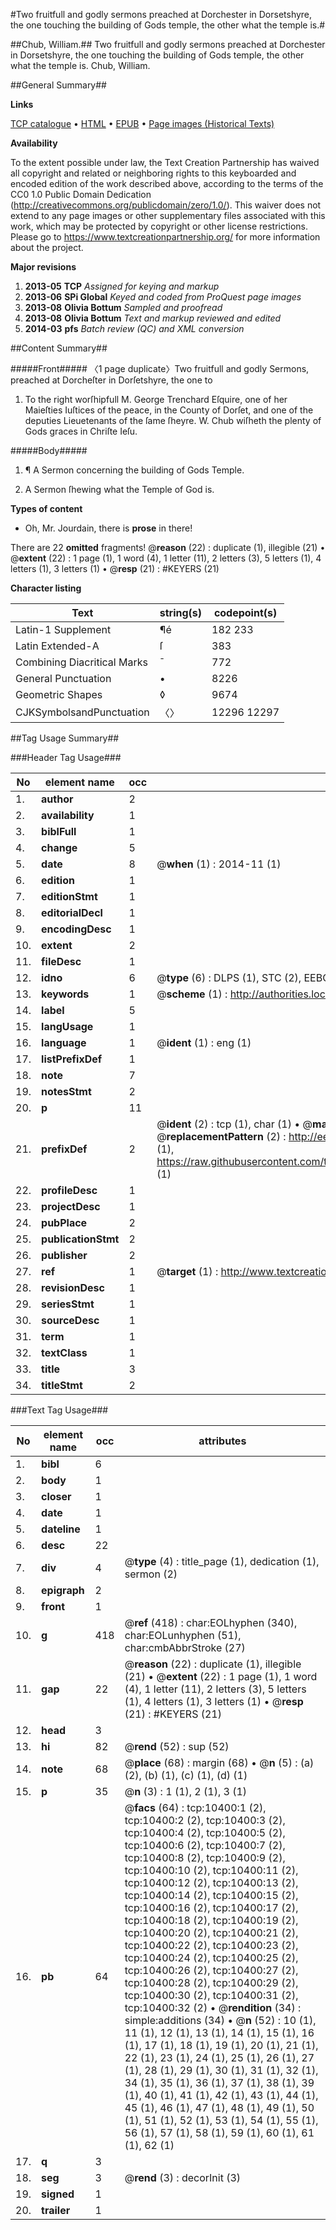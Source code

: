 #Two fruitfull and godly sermons preached at Dorchester in Dorsetshyre, the one touching the building of Gods temple, the other what the temple is.#

##Chub, William.##
Two fruitfull and godly sermons preached at Dorchester in Dorsetshyre, the one touching the building of Gods temple, the other what the temple is.
Chub, William.

##General Summary##

**Links**

[TCP catalogue](http://www.ota.ox.ac.uk/tcp/)  • 
[HTML](http://tei.it.ox.ac.uk/tcp/Texts-HTML/free/A18/A18708.html)  • 
[EPUB](http://tei.it.ox.ac.uk/tcp/Texts-EPUB/free/A18/A18708.epub) • 
[Page images (Historical Texts)](https://historicaltexts.jisc.ac.uk/eebo-99845495e)

**Availability**

To the extent possible under law, the Text Creation Partnership has waived all copyright and related or neighboring rights to this keyboarded and encoded edition of the work described above, according to the terms of the CC0 1.0 Public Domain Dedication (http://creativecommons.org/publicdomain/zero/1.0/). This waiver does not extend to any page images or other supplementary files associated with this work, which may be protected by copyright or other license restrictions. Please go to https://www.textcreationpartnership.org/ for more information about the project.

**Major revisions**

1. __2013-05__ __TCP__ *Assigned for keying and markup*
1. __2013-06__ __SPi Global__ *Keyed and coded from ProQuest page images*
1. __2013-08__ __Olivia Bottum__ *Sampled and proofread*
1. __2013-08__ __Olivia Bottum__ *Text and markup reviewed and edited*
1. __2014-03__ __pfs__ *Batch review (QC) and XML conversion*

##Content Summary##

#####Front#####
〈1 page duplicate〉Two fruitfull and godly Sermons, preached at Dorcheſter in Dorſetshyre, the one to
1. To the right worſhipfull M. George Trenchard Eſquire, one of her Maieſties Iuſtices of the peace, in the County of Dorſet, and one of the deputies Lieuetenants of the ſame ſheyre. W. Chub wiſheth the plenty of Gods graces in Chriſte Ieſu.

#####Body#####

1. ¶ A Sermon concerning the building of Gods Temple.

1. A Sermon ſhewing what the Temple of God is.

**Types of content**

  * Oh, Mr. Jourdain, there is **prose** in there!

There are 22 **omitted** fragments! 
 @__reason__ (22) : duplicate (1), illegible (21)  •  @__extent__ (22) : 1 page (1), 1 word (4), 1 letter (11), 2 letters (3), 5 letters (1), 4 letters (1), 3 letters (1)  •  @__resp__ (21) : #KEYERS (21)

**Character listing**


|Text|string(s)|codepoint(s)|
|---|---|---|
|Latin-1 Supplement|¶é|182 233|
|Latin Extended-A|ſ|383|
|Combining             Diacritical Marks|̄|772|
|General Punctuation|•|8226|
|Geometric Shapes|◊|9674|
|CJKSymbolsandPunctuation|〈〉|12296 12297|

##Tag Usage Summary##

###Header Tag Usage###

|No|element name|occ|attributes|
|---|---|---|---|
|1.|__author__|2||
|2.|__availability__|1||
|3.|__biblFull__|1||
|4.|__change__|5||
|5.|__date__|8| @__when__ (1) : 2014-11 (1)|
|6.|__edition__|1||
|7.|__editionStmt__|1||
|8.|__editorialDecl__|1||
|9.|__encodingDesc__|1||
|10.|__extent__|2||
|11.|__fileDesc__|1||
|12.|__idno__|6| @__type__ (6) : DLPS (1), STC (2), EEBO-CITATION (1), PROQUEST (1), VID (1)|
|13.|__keywords__|1| @__scheme__ (1) : http://authorities.loc.gov/ (1)|
|14.|__label__|5||
|15.|__langUsage__|1||
|16.|__language__|1| @__ident__ (1) : eng (1)|
|17.|__listPrefixDef__|1||
|18.|__note__|7||
|19.|__notesStmt__|2||
|20.|__p__|11||
|21.|__prefixDef__|2| @__ident__ (2) : tcp (1), char (1)  •  @__matchPattern__ (2) : ([0-9\-]+):([0-9IVX]+) (1), (.+) (1)  •  @__replacementPattern__ (2) : http://eebo.chadwyck.com/downloadtiff?vid=$1&page=$2 (1), https://raw.githubusercontent.com/textcreationpartnership/Texts/master/tcpchars.xml#$1 (1)|
|22.|__profileDesc__|1||
|23.|__projectDesc__|1||
|24.|__pubPlace__|2||
|25.|__publicationStmt__|2||
|26.|__publisher__|2||
|27.|__ref__|1| @__target__ (1) : http://www.textcreationpartnership.org/docs/. (1)|
|28.|__revisionDesc__|1||
|29.|__seriesStmt__|1||
|30.|__sourceDesc__|1||
|31.|__term__|1||
|32.|__textClass__|1||
|33.|__title__|3||
|34.|__titleStmt__|2||


###Text Tag Usage###

|No|element name|occ|attributes|
|---|---|---|---|
|1.|__bibl__|6||
|2.|__body__|1||
|3.|__closer__|1||
|4.|__date__|1||
|5.|__dateline__|1||
|6.|__desc__|22||
|7.|__div__|4| @__type__ (4) : title_page (1), dedication (1), sermon (2)|
|8.|__epigraph__|2||
|9.|__front__|1||
|10.|__g__|418| @__ref__ (418) : char:EOLhyphen (340), char:EOLunhyphen (51), char:cmbAbbrStroke (27)|
|11.|__gap__|22| @__reason__ (22) : duplicate (1), illegible (21)  •  @__extent__ (22) : 1 page (1), 1 word (4), 1 letter (11), 2 letters (3), 5 letters (1), 4 letters (1), 3 letters (1)  •  @__resp__ (21) : #KEYERS (21)|
|12.|__head__|3||
|13.|__hi__|82| @__rend__ (52) : sup (52)|
|14.|__note__|68| @__place__ (68) : margin (68)  •  @__n__ (5) : (a) (2), (b) (1), (c) (1), (d) (1)|
|15.|__p__|35| @__n__ (3) : 1 (1), 2 (1), 3 (1)|
|16.|__pb__|64| @__facs__ (64) : tcp:10400:1 (2), tcp:10400:2 (2), tcp:10400:3 (2), tcp:10400:4 (2), tcp:10400:5 (2), tcp:10400:6 (2), tcp:10400:7 (2), tcp:10400:8 (2), tcp:10400:9 (2), tcp:10400:10 (2), tcp:10400:11 (2), tcp:10400:12 (2), tcp:10400:13 (2), tcp:10400:14 (2), tcp:10400:15 (2), tcp:10400:16 (2), tcp:10400:17 (2), tcp:10400:18 (2), tcp:10400:19 (2), tcp:10400:20 (2), tcp:10400:21 (2), tcp:10400:22 (2), tcp:10400:23 (2), tcp:10400:24 (2), tcp:10400:25 (2), tcp:10400:26 (2), tcp:10400:27 (2), tcp:10400:28 (2), tcp:10400:29 (2), tcp:10400:30 (2), tcp:10400:31 (2), tcp:10400:32 (2)  •  @__rendition__ (34) : simple:additions (34)  •  @__n__ (52) : 10 (1), 11 (1), 12 (1), 13 (1), 14 (1), 15 (1), 16 (1), 17 (1), 18 (1), 19 (1), 20 (1), 21 (1), 22 (1), 23 (1), 24 (1), 25 (1), 26 (1), 27 (1), 28 (1), 29 (1), 30 (1), 31 (1), 32 (1), 34 (1), 35 (1), 36 (1), 37 (1), 38 (1), 39 (1), 40 (1), 41 (1), 42 (1), 43 (1), 44 (1), 45 (1), 46 (1), 47 (1), 48 (1), 49 (1), 50 (1), 51 (1), 52 (1), 53 (1), 54 (1), 55 (1), 56 (1), 57 (1), 58 (1), 59 (1), 60 (1), 61 (1), 62 (1)|
|17.|__q__|3||
|18.|__seg__|3| @__rend__ (3) : decorInit (3)|
|19.|__signed__|1||
|20.|__trailer__|1||

